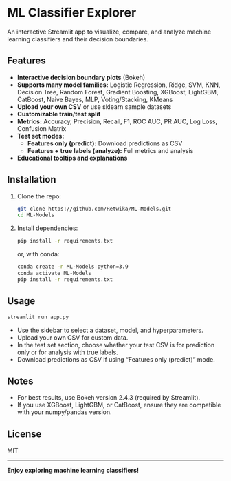 # ML Classifier Explorer

An interactive Streamlit app to visualize, compare, and analyze machine learning classifiers and their decision boundaries.

## Features

- **Interactive decision boundary plots** (Bokeh)
- **Supports many model families:** Logistic Regression, Ridge, SVM, KNN, Decision Tree, Random Forest, Gradient Boosting, XGBoost, LightGBM, CatBoost, Naive Bayes, MLP, Voting/Stacking, KMeans
- **Upload your own CSV** or use sklearn sample datasets
- **Customizable train/test split**
- **Metrics:** Accuracy, Precision, Recall, F1, ROC AUC, PR AUC, Log Loss, Confusion Matrix
- **Test set modes:** 
  - **Features only (predict):** Download predictions as CSV
  - **Features + true labels (analyze):** Full metrics and analysis
- **Educational tooltips and explanations**

## Installation

1. Clone the repo:
   ```sh
   git clone https://github.com/Retwika/ML-Models.git
   cd ML-Models
   ```

2. Install dependencies:
   ```sh
   pip install -r requirements.txt
   ```
   or, with conda:
   ```sh
   conda create -n ML-Models python=3.9
   conda activate ML-Models
   pip install -r requirements.txt
   ```

## Usage

```sh
streamlit run app.py
```

- Use the sidebar to select a dataset, model, and hyperparameters.
- Upload your own CSV for custom data.
- In the test set section, choose whether your test CSV is for prediction only or for analysis with true labels.
- Download predictions as CSV if using “Features only (predict)” mode.

## Notes

- For best results, use Bokeh version 2.4.3 (required by Streamlit).
- If you use XGBoost, LightGBM, or CatBoost, ensure they are compatible with your numpy/pandas version.

## License

MIT

---

**Enjoy exploring machine learning classifiers!**

